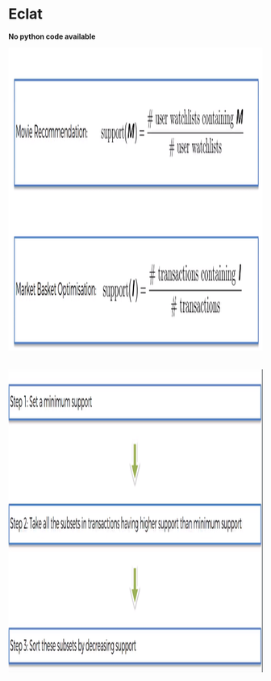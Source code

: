 # Eclat 

__No python code available__

<img src="img/eclat1.png" width="800" height="600">
<br>
<br>
<br>
<img src="img/eclat2.png" width="800" height="600">